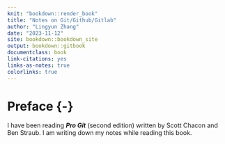 ```yaml
--- 
knit: "bookdown::render_book"
title: "Notes on Git/Github/Gitlab"
author: "Lingyun Zhang"
date: "2023-11-12"
site: bookdown::bookdown_site
output: bookdown::gitbook
documentclass: book
link-citations: yes
links-as-notes: true
colorlinks: true
---
```






# Preface {-}

I have been reading ***Pro Git*** (second edition) written by Scott Chacon and Ben Straub.
I am writing down my notes while reading this book.
